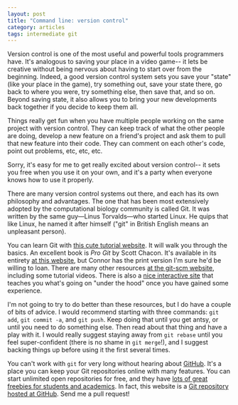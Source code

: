 ```yaml
---
layout: post
title: "Command line: version control"
category: articles
tags: intermediate git
---
```


Version control is one of the most useful and powerful tools programmers have.
It's analogous to saving your place in a video game-- it lets be creative without being nervous about having to start over from the beginning.
Indeed, a good version control system sets you save your "state" (like your place in the game), try something out, save your state there, go back to where you were, try something else, then save that, and so on.
Beyond saving state, it also allows you to bring your new developments back together if you decide to keep them all.

Things really get fun when you have multiple people working on the same project with version control.
They can keep track of what the other people are doing, develop a new feature on a friend's project and ask them to pull that new feature into their code.
They can comment on each other's code, point out problems, etc, etc, etc.

Sorry, it's easy for me to get really excited about version control-- it sets you free when you use it on your own, and it's a party when everyone knows how to use it properly.

There are many version control systems out there, and each has its own philosophy and advantages.
The one that has been most extensively adopted by the computational biology community is called Git.
It was written by the same guy—Linus Torvalds—who started Linux.
He quips that like Linux, he named it after himself ("git" in British English means an unpleasant person).

You can learn Git with [this cute tutorial website](https://try.github.io/).
It will walk you through the basics.
An excellent book is *Pro Git* by Scott Chacon.
It's available in its entirety [at this website](http://git-scm.com/book/), but Connor has the print version I'm sure he'd be willing to loan.
There are many other resources [at the git-scm website](http://git-scm.com/documentation), including some tutorial videos.
There is also a [nice interactive site](http://www.wei-wang.com/ExplainGitWithD3/#) that teaches you what's going on "under the hood" once you have gained some experience.

I'm not going to try to do better than these resources, but I do have a couple of bits of advice.
I would recommend starting with three commands: `git add`, `git commit -a`, and `git push`.
Keep doing that until you get antsy, or until you need to do something else.
Then read about that thing and have a play with it.
I would really suggest staying away from `git rebase` until you feel super-confident (there is no shame in `git merge`!), and I suggest backing things up before using it the first several times.

You can't work with `git` for very long without hearing about [GitHub](http://github.com/).
It's a place you can keep your Git repositories online with many features.
You can start unlimited open repositories for free, and they have [lots of great freebies for students and academics](https://github.com/blog/1840-improving-github-for-science).
In fact, this website is a [Git repository hosted at GitHub](https://github.com/fhcrcio/fhcrc.io).
Send me a pull request!
